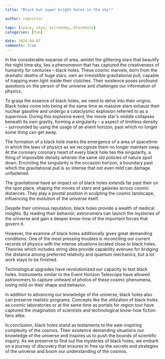 ```yaml
---
title: "Black but super bright holes in the sky!"

author: repozitor

tags: [space, skye, astronomy, blackhole]
categories: [fun]

date: 2024-04-07
comments: true
---
```


In the considerable expanse of area, amidst the glittering stars that beautify the night time sky, lies a phenomenon that has captured the creativeness of humanity for centuries – black holes. These cosmic marvels, born from the dramatic deaths of huge stars, own an irresistible gravitational pull, capable of trapping even light inside their clutches. Their existence poses profound questions on the person of the universe and challenges our information of physics.

To grasp the essence of black holes, we need to delve into their origins. Black holes come into being at the same time as massive stars exhaust their nuclear gasoline and undergo a cataclysmic explosion referred to as a supernova. During this explosive event, the movie star's middle collapses beneath its own gravity, forming a singularity – a aspect of limitless density – surrounded by using the usage of an event horizon, past which no longer some thing can get away.

The formation of a black hole marks the emergence of a area of spacetime in which the laws of physics as we recognize them no longer maintain sway. At the coronary coronary heart of every black hole lies the singularity, a thing of impossible density wherein the same old policies of nature spoil down. Encircling the singularity is the occasion horizon, a boundary past which the gravitational pull is so intense that not even mild can damage unfastened.

The gravitational have an impact on of black holes extends far past their on the spot place, shaping the moves of stars and galaxies across cosmic distances. They play a pivotal position in sculpting the cosmic landscape, influencing the evolution of the universe itself.

Despite their ominous reputation, black holes provide a wealth of medical insights. By reading their behavior, astronomers can launch the mysteries of the universe and gain a deeper know-how of the important forces that govern it.

However, the examine of black holes additionally gives great demanding conditions. One of the most pressing troubles is reconciling our current records of physics with the intense situations located close to black holes. Theories which includes string idea provide capability avenues for bridging the distance among preferred relativity and quantum mechanics, but a lot work stays to be finished.

Technological upgrades have revolutionized our capacity to test black holes. Instruments similar to the Event Horizon Telescope have allowed astronomers to capture unheard of photos of these cosmic phenomena, losing mild on their shape and behavior.

In addition to advancing our knowledge of the universe, black holes also can preserve realistic programs. Concepts like the utilization of black holes as cosmic laboratories or at the same time as portals for region tour have captured the imagination of scientists and technological know-how fiction fans alike.

In conclusion, black holes stand as testaments to the awe-inspiring complexity of the cosmos. Their existence demanding situations our knowledge of the universe and inspires us to push the bounds of scientific inquiry. As we preserve to find out the mysteries of black holes, we embark on a journey of discovery that ensures to free up the secrets and strategies of the universe and boom our understanding of the cosmos.
